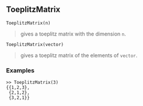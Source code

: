 ## ToeplitzMatrix

``` 
ToeplitzMatrix(n)
```

> gives a toeplitz matrix with the dimension `n`.

``` 
ToeplitzMatrix(vector)
```

> gives a toeplitz matrix of the elements of `vector`.

### Examples
 
```
>> ToeplitzMatrix(3)
{{1,2,3},
 {2,1,2},
 {3,2,1}}
```